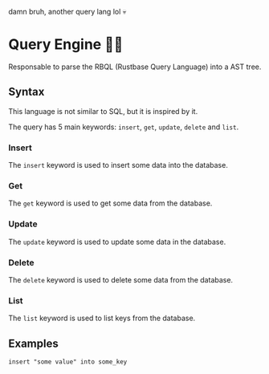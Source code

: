 damn bruh, another query lang lol 💀
# Query Engine 🧑‍💻
Responsable to parse the RBQL (Rustbase Query Language) into a AST tree.

## Syntax
This language is not similar to SQL, but it is inspired by it.

The query has 5 main keywords: `insert`, `get`, `update`, `delete` and `list`.

### Insert
The `insert` keyword is used to insert some data into the database.

### Get
The `get` keyword is used to get some data from the database.

### Update
The `update` keyword is used to update some data in the database.

### Delete
The `delete` keyword is used to delete some data from the database.

### List
The `list` keyword is used to list keys from the database.

## Examples
```rbql
insert "some value" into some_key
```